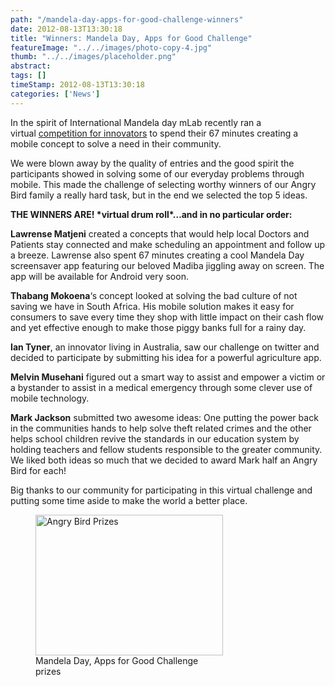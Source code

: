 ```yaml
---
path: "/mandela-day-apps-for-good-challenge-winners" 
date: 2012-08-13T13:30:18 
title: "Winners: Mandela Day, Apps for Good Challenge" 
featureImage: "../../images/photo-copy-4.jpg"
thumb: "../../images/placeholder.png" 
abstract:  
tags: [] 
timeStamp: 2012-08-13T13:30:18 
categories: ['News'] 
---
```


<p>In the spirit of International Mandela day mLab recently ran a virtual <a href="http://mlab/apps-for-good-mandela-day-challenge/">competition for innovators</a> to spend their 67 minutes creating a mobile concept to solve a need in their community.</p>
<p>We were blown away by the quality of entries and the good spirit the participants showed in solving some of our everyday problems through mobile. This made the challenge of selecting worthy winners of our Angry Bird family a really hard task, but in the end we selected the top 5 ideas.</p>
<p><strong>THE WINNERS ARE! *virtual drum roll*&#8230;and in no particular order:</strong></p>
<p><strong>Lawrense Matjeni</strong> created a concepts that would help local Doctors and Patients stay connected and make scheduling an appointment and follow up a breeze. Lawrense also spent 67 minutes creating a cool Mandela Day screensaver app featuring our beloved Madiba jiggling away on screen. The app will be available for Android very soon.</p>
<p><strong>Thabang Mokoena</strong>&#8216;s concept looked at solving the bad culture of not saving we have in South Africa. His mobile solution makes it easy for consumers to save every time they shop with little impact on their cash flow and yet effective enough to make those piggy banks full for a rainy day.</p>
<p><strong>Ian Tyner</strong>, an innovator living in Australia, saw our challenge on twitter and decided to participate by submitting his idea for a powerful agriculture app.</p>
<p><strong>Melvin Musehani</strong> figured out a smart way to assist and empower a victim or a bystander to assist in a medical emergency through some clever use of mobile technology.</p>
<p><strong>Mark Jackson</strong> submitted two awesome ideas: One putting the power back in the communities hands to help solve theft related crimes and the other helps school children revive the standards in our education system by holding teachers and fellow students responsible to the greater community. We liked both ideas so much that we decided to award Mark half an Angry Bird for each!</p>
<p>Big thanks to our community for participating in this virtual challenge and putting some time aside to make the world a better place.</p>
<figure id="attachment_582" style="width: 300px" class="wp-caption aligncenter"><a href="http://mlab/wp-content/uploads/2012/08/photo-copy-4.jpg"><img class="size-medium wp-image-582" title="Angry Birds" src="http://mlab/wp-content/uploads/2012/08/photo-copy-4-300x225.jpg" alt="Angry Bird Prizes" width="300" height="225" srcset="https://mlab.co.za/wp-content/uploads/2012/08/photo-copy-4-300x225.jpg 300w, https://mlab.co.za/wp-content/uploads/2012/08/photo-copy-4-768x576.jpg 768w, https://mlab.co.za/wp-content/uploads/2012/08/photo-copy-4-1024x768.jpg 1024w" sizes="(max-width: 300px) 100vw, 300px" /></a><figcaption class="wp-caption-text">Mandela Day, Apps for Good Challenge prizes</figcaption></figure>

